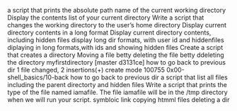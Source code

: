  a script that prints the absolute path name of the current working directory
Display the contents list of your current directory
Write a script that changes the working directory to the user’s home directory
Display current directory contents in a long format
Display current directory contents, including hidden files
display long dir formats, with user id and hiddenfiles
diplaying in long formats,with ids and showing hidden files
Create a script that creates a directory
Moving a file betty
deleting the file betty
ddeleting the directory myfirstdirectory
[master d3131ce] how to go back to previous dir
 1 file changed, 2 insertions(+)
 create mode 100755 0x00-shell_basics/10-back
how to go back to previous dir
a script that list all files including the parent directorty and hidden files
Write a script that prints the type of the file named iamafile. The file iamafile will be in the /tmp directory when we will run your script.
symbloic link
copying htmml files
deleting a dir
